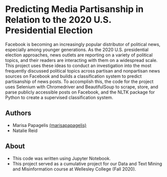 # Predicting Media Partisanship in Relation to the 2020 U.S. Presidential Election
Facebook is becoming an increasingly popular distributor of political news, especially among younger generations. As the 2020 U.S. presidential election approaches, news outlets are reporting on a variety of political topics, and their readers are interacting with them on a widespread scale. This project uses these ideas to conduct an investigation into the most frequently discussed political topics across partisan and nonpartisan news sources on Facebook and builds a classification system to predict partisanship of news posts. To accomplish this, the code for the project uses Selenium with Chromedriver and BeautifulSoup to scrape, store, and parse publicly accessible posts on Facebook, and the NLTK package for Python to create a supervised classification system.

## Authors
* Marisa Papagelis [(marisapapagelis)](https://github.com/marisapapagelis)
* Natalie Reid

## About
* This code was written using Jupyter Notebook. 
* This project served as a cumulative project for our Data and Text Mining and Misinformation course at Wellesley College (Fall 2020).

